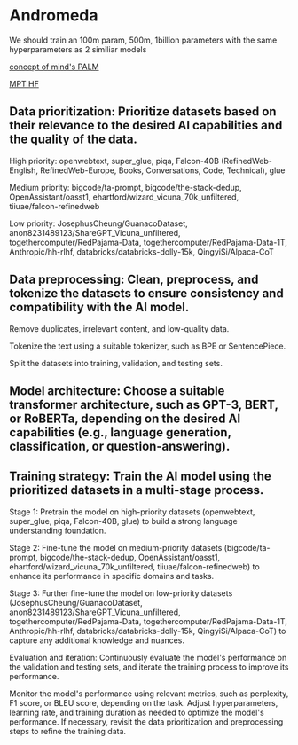 #  Andromeda

We should train an 100m param, 500m, 1billion parameters with the same hyperparameters as 2 similiar models

[concept of mind's PALM](https://github.com/conceptofmind/PaLM)

[MPT HF](https://huggingface.co/mosaicml/mpt-7b)




## Data prioritization: Prioritize datasets based on their relevance to the desired AI capabilities and the quality of the data.

High priority: openwebtext, super_glue, piqa, Falcon-40B (RefinedWeb-English, RefinedWeb-Europe, Books, Conversations, Code, Technical), glue

Medium priority: bigcode/ta-prompt, bigcode/the-stack-dedup, OpenAssistant/oasst1, ehartford/wizard_vicuna_70k_unfiltered, tiiuae/falcon-refinedweb

Low priority: JosephusCheung/GuanacoDataset, anon8231489123/ShareGPT_Vicuna_unfiltered, togethercomputer/RedPajama-Data, togethercomputer/RedPajama-Data-1T, Anthropic/hh-rlhf, databricks/databricks-dolly-15k, QingyiSi/Alpaca-CoT

## Data preprocessing: Clean, preprocess, and tokenize the datasets to ensure consistency and compatibility with the AI model.

Remove duplicates, irrelevant content, and low-quality data.

Tokenize the text using a suitable tokenizer, such as BPE or SentencePiece.

Split the datasets into training, validation, and testing sets.

## Model architecture: Choose a suitable transformer architecture, such as GPT-3, BERT, or RoBERTa, depending on the desired AI capabilities (e.g., language generation, classification, or question-answering).

## Training strategy: Train the AI model using the prioritized datasets in a multi-stage process.

Stage 1: Pretrain the model on high-priority datasets (openwebtext, super_glue, piqa, Falcon-40B, glue) to build a strong language understanding foundation.

Stage 2: Fine-tune the model on medium-priority datasets (bigcode/ta-prompt, bigcode/the-stack-dedup, OpenAssistant/oasst1, ehartford/wizard_vicuna_70k_unfiltered, tiiuae/falcon-refinedweb) to enhance its performance in specific domains and tasks.

Stage 3: Further fine-tune the model on low-priority datasets (JosephusCheung/GuanacoDataset, anon8231489123/ShareGPT_Vicuna_unfiltered, togethercomputer/RedPajama-Data, togethercomputer/RedPajama-Data-1T, Anthropic/hh-rlhf, databricks/databricks-dolly-15k, QingyiSi/Alpaca-CoT) to capture any additional knowledge and nuances.


Evaluation and iteration: Continuously evaluate the model's performance on the validation and testing sets, and iterate the training process to improve its performance.

Monitor the model's performance using relevant metrics, such as perplexity, F1 score, or BLEU score, depending on the task.
Adjust hyperparameters, learning rate, and training duration as needed to optimize the model's performance.
If necessary, revisit the data prioritization and preprocessing steps to refine the training data.



